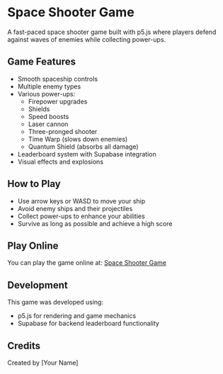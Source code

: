 # Space Shooter Game

A fast-paced space shooter game built with p5.js where players defend against waves of enemies while collecting power-ups.

## Game Features

- Smooth spaceship controls
- Multiple enemy types
- Various power-ups:
  - Firepower upgrades
  - Shields
  - Speed boosts
  - Laser cannon
  - Three-pronged shooter
  - Time Warp (slows down enemies)
  - Quantum Shield (absorbs all damage)
- Leaderboard system with Supabase integration
- Visual effects and explosions

## How to Play

- Use arrow keys or WASD to move your ship
- Avoid enemy ships and their projectiles
- Collect power-ups to enhance your abilities
- Survive as long as possible and achieve a high score

## Play Online

You can play the game online at: [Space Shooter Game](https://[your-github-username].github.io/space-shooter/)

## Development

This game was developed using:
- p5.js for rendering and game mechanics
- Supabase for backend leaderboard functionality

## Credits

Created by [Your Name]
